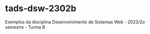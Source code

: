 # tads-dsw-2302b
Exemplos da disciplina Desenvolvimento de Sistemas Web - 2023/2o semestre - Turma B
